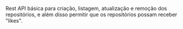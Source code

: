 Rest API básica para criação, listagem, atualização e remoção dos repositórios, e além disso permitir que os repositórios possam receber "likes".